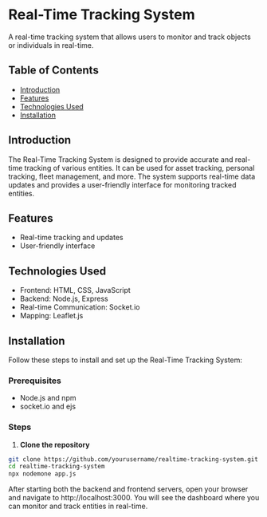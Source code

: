 # Real-Time Tracking System

A real-time tracking system that allows users to monitor and track objects or individuals in real-time.

## Table of Contents

- [Introduction](#introduction)
- [Features](#features)
- [Technologies Used](#technologies-used)
- [Installation](#installation)

## Introduction

The Real-Time Tracking System is designed to provide accurate and real-time tracking of various entities. It can be used for asset tracking, personal tracking, fleet management, and more. The system supports real-time data updates and provides a user-friendly interface for monitoring tracked entities.

## Features

- Real-time tracking and updates
- User-friendly interface

## Technologies Used

- Frontend: HTML, CSS, JavaScript
- Backend: Node.js, Express
- Real-time Communication: Socket.io
- Mapping: Leaflet.js

## Installation

Follow these steps to install and set up the Real-Time Tracking System:

### Prerequisites

- Node.js and npm
- socket.io and ejs

### Steps

1. **Clone the repository**

```bash
git clone https://github.com/yourusername/realtime-tracking-system.git
cd realtime-tracking-system
npx nodemone app.js
```

After starting both the backend and frontend servers,
open your browser and navigate to http://localhost:3000. You will see the dashboard where you can monitor and track entities in real-time.
